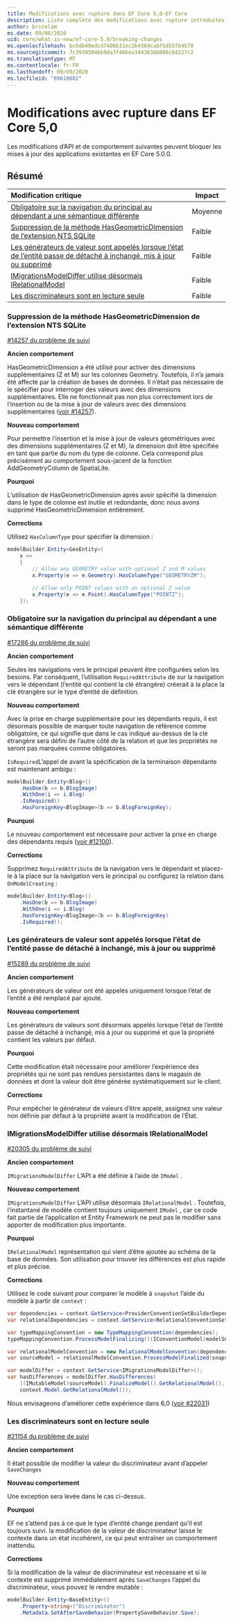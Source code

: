 ```yaml
---
title: Modifications avec rupture dans EF Core 5,0-EF Core
description: Liste complète des modifications avec rupture introduites dans Entity Framework Core 5,0
author: bricelam
ms.date: 09/08/2020
uid: core/what-is-new/ef-core-5.0/breaking-changes
ms.openlocfilehash: bc6db48edcd7406b31ec2b4369cabf5d55fb4578
ms.sourcegitcommit: 7c3939504bb9da3f46bea3443638b808c04227c2
ms.translationtype: MT
ms.contentlocale: fr-FR
ms.lasthandoff: 09/09/2020
ms.locfileid: "89618682"
---
```

# <a name="breaking-changes-in-ef-core-50"></a>Modifications avec rupture dans EF Core 5,0

Les modifications d’API et de comportement suivantes peuvent bloquer les mises à jour des applications existantes en EF Core 5.0.0.

## <a name="summary"></a>Résumé

| **Modification critique**                                                                                                                   | **Impact** |
|:--------------------------------------------------------------------------------------------------------------------------------------|------------|
| [Obligatoire sur la navigation du principal au dépendant a une sémantique différente](#required-dependent)                                 | Moyenne     |
| [Suppression de la méthode HasGeometricDimension de l’extension NTS SQLite](#geometric-sqlite)                                                   | Faible        |
| [Les générateurs de valeur sont appelés lorsque l’état de l’entité passe de détaché à inchangé, mis à jour ou supprimé](#non-added-generation)  | Faible        |
| [IMigrationsModelDiffer utilise désormais IRelationalModel](#relational-model)                                                                 | Faible        |
| [Les discriminateurs sont en lecture seule](#read-only-discriminators)                                                                             | Faible        |

<a name="geometric-sqlite"></a>
### <a name="removed-hasgeometricdimension-method-from-sqlite-nts-extension"></a>Suppression de la méthode HasGeometricDimension de l’extension NTS SQLite

[#14257 du problème de suivi](https://github.com/aspnet/EntityFrameworkCore/issues/14257)

**Ancien comportement**

HasGeometricDimension a été utilisé pour activer des dimensions supplémentaires (Z et M) sur les colonnes Geometry. Toutefois, il n’a jamais été affecté par la création de bases de données. Il n’était pas nécessaire de le spécifier pour interroger des valeurs avec des dimensions supplémentaires. Elle ne fonctionnait pas non plus correctement lors de l’insertion ou de la mise à jour de valeurs avec des dimensions supplémentaires ([voir #14257](https://github.com/aspnet/EntityFrameworkCore/issues/14257)).

**Nouveau comportement**

Pour permettre l’insertion et la mise à jour de valeurs géométriques avec des dimensions supplémentaires (Z et M), la dimension doit être spécifiée en tant que partie du nom du type de colonne. Cela correspond plus précisément au comportement sous-jacent de la fonction AddGeometryColumn de SpatiaLite.

**Pourquoi**

L’utilisation de HasGeometricDimension après avoir spécifié la dimension dans le type de colonne est inutile et redondante, donc nous avons supprimé HasGeometricDimension entièrement.

**Corrections**

Utilisez `HasColumnType` pour spécifier la dimension :

```cs
modelBuilder.Entity<GeoEntity>(
    x =>
    {
        // Allow any GEOMETRY value with optional Z and M values
        x.Property(e => e.Geometry).HasColumnType("GEOMETRYZM");

        // Allow only POINT values with an optional Z value
        x.Property(e => e.Point).HasColumnType("POINTZ");
    });
```

<a name="required-dependent"></a>
### <a name="required-on-the-navigation-from-principal-to-dependent-has-different-semantics"></a>Obligatoire sur la navigation du principal au dépendant a une sémantique différente

[#17286 du problème de suivi](https://github.com/aspnet/EntityFrameworkCore/issues/17286)

**Ancien comportement**

Seules les navigations vers le principal peuvent être configurées selon les besoins. Par conséquent, l’utilisation `RequiredAttribute` de sur la navigation vers le dépendant (l’entité qui contient la clé étrangère) créerait à la place la clé étrangère sur le type d’entité de définition.

**Nouveau comportement**

Avec la prise en charge supplémentaire pour les dépendants requis, il est désormais possible de marquer toute navigation de référence comme obligatoire, ce qui signifie que dans le cas indiqué au-dessus de la clé étrangère sera défini de l’autre côté de la relation et que les propriétés ne seront pas marquées comme obligatoires.

`IsRequired`L’appel de avant la spécification de la terminaison dépendante est maintenant ambigu :

```cs
modelBuilder.Entity<Blog>()
    .HasOne(b => b.BlogImage)
    .WithOne(i => i.Blog)
    .IsRequired()
    .HasForeignKey<BlogImage>(b => b.BlogForeignKey);
```

**Pourquoi**

Le nouveau comportement est nécessaire pour activer la prise en charge des dépendants requis ([voir #12100](https://github.com/dotnet/efcore/issues/12100)).

**Corrections**

Supprimez `RequiredAttribute` de la navigation vers le dépendant et placez-le à la place sur la navigation vers le principal ou configurez la relation dans `OnModelCreating` :

```cs
modelBuilder.Entity<Blog>()
    .HasOne(b => b.BlogImage)
    .WithOne(i => i.Blog)
    .HasForeignKey<BlogImage>(b => b.BlogForeignKey)
    .IsRequired();
```

<a name="non-added-generation"></a>
### <a name="value-generators-are-called-when-the-entity-state-is-changed-from-detached-to-unchanged-updated-or-deleted"></a>Les générateurs de valeur sont appelés lorsque l’état de l’entité passe de détaché à inchangé, mis à jour ou supprimé

[#15289 du problème de suivi](https://github.com/aspnet/EntityFrameworkCore/issues/15289)

**Ancien comportement**

Les générateurs de valeur ont été appelés uniquement lorsque l’état de l’entité a été remplacé par ajouté.

**Nouveau comportement**

Les générateurs de valeurs sont désormais appelés lorsque l’état de l’entité passe de détaché à inchangé, mis à jour ou supprimé et que la propriété contient les valeurs par défaut.

**Pourquoi**

Cette modification était nécessaire pour améliorer l’expérience des propriétés qui ne sont pas rendues persistantes dans le magasin de données et dont la valeur doit être générée systématiquement sur le client.

**Corrections**

Pour empêcher le générateur de valeurs d’être appelé, assignez une valeur non définie par défaut à la propriété avant la modification de l’État.

<a name="relational-model"></a>
### <a name="imigrationsmodeldiffer-now-uses-irelationalmodel"></a>IMigrationsModelDiffer utilise désormais IRelationalModel

[#20305 du problème de suivi](https://github.com/aspnet/EntityFrameworkCore/issues/20305)

**Ancien comportement**

`IMigrationsModelDiffer` L’API a été définie à l’aide de `IModel` .

**Nouveau comportement**

`IMigrationsModelDiffer` L’API utilise désormais `IRelationalModel` . Toutefois, l’instantané de modèle contient toujours uniquement `IModel` , car ce code fait partie de l’application et Entity Framework ne peut pas le modifier sans apporter de modification plus importante.

**Pourquoi**

`IRelationalModel` représentation qui vient d’être ajoutée au schéma de la base de données. Son utilisation pour trouver les différences est plus rapide et plus précise.

**Corrections**

Utilisez le code suivant pour comparer le modèle à `snapshot` l’aide du modèle à partir de `context` :

```cs
var dependencies = context.GetService<ProviderConventionSetBuilderDependencies>();
var relationalDependencies = context.GetService<RelationalConventionSetBuilderDependencies>();

var typeMappingConvention = new TypeMappingConvention(dependencies);
typeMappingConvention.ProcessModelFinalizing(((IConventionModel)modelSnapshot.Model).Builder, null);

var relationalModelConvention = new RelationalModelConvention(dependencies, relationalDependencies);
var sourceModel = relationalModelConvention.ProcessModelFinalized(snapshot.Model);

var modelDiffer = context.GetService<IMigrationsModelDiffer>();
var hasDifferences = modelDiffer.HasDifferences(
    ((IMutableModel)sourceModel).FinalizeModel().GetRelationalModel(),
    context.Model.GetRelationalModel());
```

Nous envisageons d’améliorer cette expérience dans 6,0 ([voir #22031](https://github.com/dotnet/efcore/issues/22031))

<a name="read-only-discriminators"></a>
### <a name="discriminators-are-read-only"></a>Les discriminateurs sont en lecture seule

[#21154 du problème de suivi](https://github.com/aspnet/EntityFrameworkCore/issues/21154)

**Ancien comportement**

Il était possible de modifier la valeur du discriminateur avant d’appeler `SaveChanges`

**Nouveau comportement**

Une exception sera levée dans le cas ci-dessus.

**Pourquoi**

EF ne s’attend pas à ce que le type d’entité change pendant qu’il est toujours suivi. la modification de la valeur de discriminateur laisse le contexte dans un état incohérent, ce qui peut entraîner un comportement inattendu.

**Corrections**

Si la modification de la valeur de discriminateur est nécessaire et si le contexte est supprimé immédiatement après `SaveChanges` l’appel du discriminateur, vous pouvez le rendre mutable :

```cs
modelBuilder.Entity<BaseEntity>()
    .Property<string>("Discriminator")
    .Metadata.SetAfterSaveBehavior(PropertySaveBehavior.Save);
```
